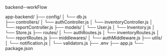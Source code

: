 backend--workFlow

app-backend/
├── config/
│   └── db.js       
├── controllers/
│   └── authController.js
│   └── inventoryController.js
│   └── reportController.js
├── models/
│   └── User.js
│   └── Inventory.js
│   └── Store.js
├── routes/
│   └── authRoutes.js
│   └── inventoryRoutes.js
│   └── reportRoutes.js
├── middlewares/
│   └── authMiddleware.js
├── utils/
│   └── notification.js
│   └── validators.js
├── .env
├── app.js
└── package.json
